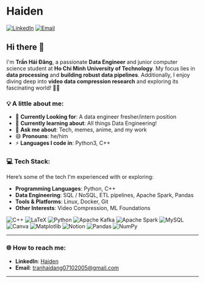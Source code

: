 # Haiden

[![LinkedIn](https://img.shields.io/badge/LinkedIn-%230077B5.svg?logo=linkedin&logoColor=white)](https://www.linkedin.com/in/haidenn/) [![Email](https://img.shields.io/badge/Email-D14836?logo=gmail&logoColor=white)](mailto:tranhaidang07102005@gmail.com)

## Hi there 👋

I'm **Trần Hải Đăng**, a passionate **Data Engineer** and junior computer science student at **Ho Chi Minh University of Technology**. My focus lies in **data processing** and **building robust data pipelines**. Additionally, I enjoy diving deep into **video data compression research** and exploring its fascinating world! 🏄‍♂️

### 💡 A little about me:

- 🔭 **Currently Looking for**: A data engineer fresher/intern position
- 🌱 **Currently learning about**: All things Data Engineering!
- 💬 **Ask me about**: Tech, memes, anime, and my work
- 😄 **Pronouns**: he/him
- ⚡ **Languages I code in**: Python3, C++

### 💻 Tech Stack:

Here’s some of the tech I'm experienced with or exploring:
- **Programming Languages**: Python, C++
- **Data Engineering**: SQL / NoSQL, ETL pipelines, Apache Spark, Pandas
- **Tools & Platforms**: Linux, Docker, Git
- **Other Interests**:  Video Compression, ML Foundations

![C++](https://img.shields.io/badge/c++-%2300599C.svg?style=for-the-badge&logo=c%2B%2B&logoColor=white)  ![LaTeX](https://img.shields.io/badge/latex-%23008080.svg?style=for-the-badge&logo=latex&logoColor=white) ![Python](https://img.shields.io/badge/python-3670A0?style=for-the-badge&logo=python&logoColor=ffdd54)   ![Apache Kafka](https://img.shields.io/badge/Apache%20Kafka-000?style=for-the-badge&logo=apachekafka) ![Apache Spark](https://img.shields.io/badge/Apache%20Spark-FDEE21?style=for-the-badge&logo=apachespark&logoColor=black) ![MySQL](https://img.shields.io/badge/mysql-4479A1.svg?style=for-the-badge&logo=mysql&logoColor=white) ![Canva](https://img.shields.io/badge/Canva-%2300C4CC.svg?style=for-the-badge&logo=Canva&logoColor=white) ![Matplotlib](https://img.shields.io/badge/Matplotlib-%23ffffff.svg?style=for-the-badge&logo=Matplotlib&logoColor=black)  ![Notion](https://img.shields.io/badge/Notion-%23000000.svg?style=for-the-badge&logo=notion&logoColor=white) ![Pandas](https://img.shields.io/badge/pandas-%23150458.svg?style=for-the-badge&logo=pandas&logoColor=white) ![NumPy](https://img.shields.io/badge/numpy-%23013243.svg?style=for-the-badge&logo=numpy&logoColor=white)



---

### 🌐 How to reach me:

- **LinkedIn**: [Haiden](www.linkedin.com/in/haidenn)
- **Email**: [tranhaidang07102005@gmail.com](mailto:tranhaidang07102005@gmail.com)

---

